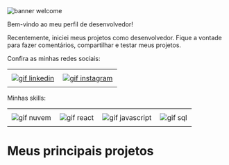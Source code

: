 <img src="https://imgur.com/wVngxzd.gif" alt="banner welcome"> 

Bem-vindo ao meu perfil de desenvolvedor!

Recentemente, iniciei meus projetos como desenvolvedor. Fique a vontade para fazer comentários, compartilhar e testar meus projetos.

Confira as minhas redes sociais:


<div id="image-table" align="left">
    <table>
        <tr>
            <td style="padding:10px">
              <a href="https://www.linkedin.com/in/devgabrielnascimento/"> <img src="https://imgur.com/r6YZCcR.gif" alt="gif linkedin"/></a>
            </td>
            <td style="padding:10px"> <a href="https://www.instagram.com/devgabrielnascimento"> <img src="https://imgur.com/q8WYvf4.gif" alt="gif instagram"/></a>
            </td>
        </tr>
    </table>
</div>

Minhas skills:

<div id="image-table" align="left">
    <table>
        <tr>
            <td style="padding:10px">
            <img src="https://imgur.com/1TwRQ4G.gif" alt="gif nuvem"/>
            </td>
            <td style = "padding: 10px">
            <img src="https://imgur.com/q74T4f5.gif" alt="gif react"/>
            </td>
            <td style = "padding: 10px">
            <img src="https://imgur.com/4KYrXJl.gif" alt="gif javascript"/>
            </td>
            <td style = "padding: 10px">
            <img src="https://imgur.com/TO2azno.gif" alt="gif sql"/>
            </td>
        </tr>
    </table>
</div>


# Meus principais projetos
<!--
**devgabrielnascimento/devgabrielnascimento** is a ✨ _special_ ✨ repository because its `README.md` (this file) appears on your GitHub profile.

Here are some ideas to get you started:

- 🔭 I’m currently working on ...
- 🌱 I’m currently learning ...
- 👯 I’m looking to collaborate on ...
- 🤔 I’m looking for help with ...
- 💬 Ask me about ...
- 📫 How to reach me: ...!

- 😄 Pronouns: ...
- ⚡ Fun fact: ...
-->
